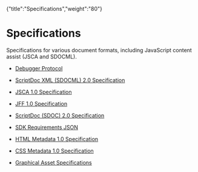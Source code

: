 {"title":"Specifications","weight":"80"} 

# Specifications

Specifications for various document formats, including JavaScript content assist (JSCA and SDOCML).

*   [Debugger Protocol](/docs/appc/Axway_Appcelerator_Studio/Axway_Appcelerator_Studio_Guide/SDK/Specifications/Debugger_Protocol/)
    
*   [ScriptDoc XML (SDOCML) 2.0 Specification](/docs/appc/Axway_Appcelerator_Studio/Axway_Appcelerator_Studio_Guide/SDK/Specifications/ScriptDoc_XML_(SDOCML)_2.0_Specification/)
    
*   [JSCA 1.0 Specification](/docs/appc/Axway_Appcelerator_Studio/Axway_Appcelerator_Studio_Guide/SDK/Specifications/JSCA_1.0_Specification/)
    
*   [JFF 1.0 Specification](/docs/appc/Axway_Appcelerator_Studio/Axway_Appcelerator_Studio_Guide/SDK/Specifications/JFF_1.0_Specification/)
    
*   [ScriptDoc (SDOC) 2.0 Specification](/docs/appc/Axway_Appcelerator_Studio/Axway_Appcelerator_Studio_Guide/SDK/Specifications/ScriptDoc_(SDOC)_2.0_Specification/)
    
*   [SDK Requirements JSON](/docs/appc/Axway_Appcelerator_Studio/Axway_Appcelerator_Studio_Guide/SDK/Specifications/SDK_Requirements_JSON/)
    
*   [HTML Metadata 1.0 Specification](/docs/appc/Axway_Appcelerator_Studio/Axway_Appcelerator_Studio_Guide/SDK/Specifications/HTML_Metadata_1.0_Specification/)
    
*   [CSS Metadata 1.0 Specification](/docs/appc/Axway_Appcelerator_Studio/Axway_Appcelerator_Studio_Guide/SDK/Specifications/CSS_Metadata_1.0_Specification/)
    
*   [Graphical Asset Specifications](/docs/appc/Axway_Appcelerator_Studio/Axway_Appcelerator_Studio_Guide/SDK/Specifications/Graphical_Asset_Specifications/)
